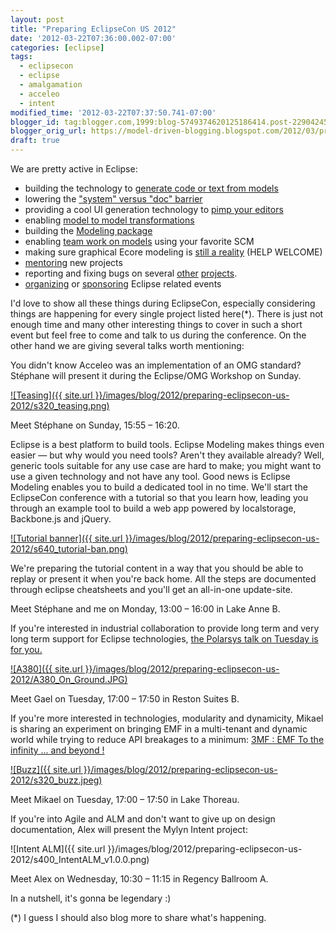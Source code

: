 ```yaml
---
layout: post
title: "Preparing EclipseCon US 2012"
date: '2012-03-22T07:36:00.002-07:00'
categories: [eclipse]
tags:
  - eclipsecon
  - eclipse
  - amalgamation
  - acceleo
  - intent
modified_time: '2012-03-22T07:37:50.741-07:00'
blogger_id: tag:blogger.com,1999:blog-5749374620125186414.post-2290424503435707462
blogger_orig_url: https://model-driven-blogging.blogspot.com/2012/03/preparing-eclipsecon-us-2012.html
draft: true
---
```


We are pretty active in Eclipse:

- building the technology to [generate code or text from models](https://www.eclipse.dev/acceleo)
- lowering the ["system" versus "doc" barrier](https://wiki.eclipse.org/Intent)
- providing a cool UI generation technology to [pimp your editors](https://www.eclipse.dev/modeling/emft/?project=eef)
- enabling [model to model transformations](https://www.eclipse.dev/atl/)
- building the [Modeling package](https://www.eclipse.dev/modeling/amalgam/)
- enabling [team work on models](https://www.eclipse.dev/emf/compare/) using your favorite SCM
- making sure graphical Ecore modeling is [still a reality](https://twitter.com/#!/bruncedric/status/169342129745829889) (HELP WELCOME)
- [mentoring](https://wiki.eclipse.org/Architecture_Council) new projects
- reporting and fixing bugs on several [other](https://www.eclipse.dev/cdo/) [projects](https://www.eclipse.dev/modeling/gmp/?project=gmf-runtime#gmf-runtime).
- [organizing](https://www.acceleo.org/wiki/index.php/Eclipse_Acceleo_Day) or [sponsoring](https://www.eclipsedayparis.com/) Eclipse related events

I'd love to show all these things during EclipseCon, especially considering things are happening for every single project listed here(*). There is just not enough time and many other interesting things to cover in such a short event but feel free to come and talk to us during the conference. On the other hand we are giving several talks worth mentioning:

You didn't know Acceleo was an implementation of an OMG standard? Stéphane will present it during the Eclipse/OMG Workshop on Sunday.

[![Teasing]({{ site.url }}/images/blog/2012/preparing-eclipsecon-us-2012/s320_teasing.png)](https://www.omg.org/news/meetings/tc/dc-12/special-events/Eclipse.htm)

Meet Stéphane on Sunday, 15:55 – 16:20.

Eclipse is a best platform to build tools. Eclipse Modeling makes things even easier — but why would you need tools? Aren't they available already? Well, generic tools suitable for any use case are hard to make; you might want to use a given technology and not have any tool. Good news is Eclipse Modeling enables you to build a dedicated tool in no time. We'll start the EclipseCon conference with a tutorial so that you learn how, leading you through an example tool to build a web app powered by localstorage, Backbone.js and jQuery.

[![Tutorial banner]({{ site.url }}/images/blog/2012/preparing-eclipsecon-us-2012/s640_tutorial-ban.png)](https://www.eclipsecon.org/2012/sessions/creating-tools-simplify-your-application-development-chrome-app-example)

We're preparing the tutorial content in a way that you should be able to replay or present it when you're back home. All the steps are documented through eclipse cheatsheets and you'll get an all-in-one update-site.

Meet Stéphane and me on Monday, 13:00 – 16:00 in Lake Anne B.

If you're interested in industrial collaboration to provide long term and very long term support for Eclipse technologies, [the Polarsys talk on Tuesday is for you.](https://www.eclipsecon.org/2012/sessions/how-polarsys-addresses-long-term-support-and-develops-ecosystem-eclipse-tools-critical-embe)

[![A380]({{ site.url }}/images/blog/2012/preparing-eclipsecon-us-2012/A380_On_Ground.JPG)](https://www.eclipsecon.org/2012/sessions/how-polarsys-addresses-long-term-support-and-develops-ecosystem-eclipse-tools-critical-embe)

Meet Gael on Tuesday, 17:00 – 17:50 in Reston Suites B.

If you're more interested in technologies, modularity and dynamicity, Mikael is sharing an experiment on bringing EMF in a multi-tenant and dynamic world while trying to reduce API breakages to a minimum: [3MF : EMF To the infinity ... and beyond !](https://www.eclipsecon.org/2012/sessions/3mf-emf-infinity-and-beyond)

[![Buzz]({{ site.url }}/images/blog/2012/preparing-eclipsecon-us-2012/s320_buzz.jpeg)](https://www.eclipsecon.org/2012/sessions/3mf-emf-infinity-and-beyond)

Meet Mikael on Tuesday, 17:00 – 17:50 in Lake Thoreau.

If you're into Agile and ALM and don't want to give up on design documentation, Alex will present the Mylyn Intent project:

![Intent ALM]({{ site.url }}/images/blog/2012/preparing-eclipsecon-us-2012/s400_IntentALM_v1.0.0.png)

Meet Alex on Wednesday, 10:30 – 11:15 in Regency Ballroom A.

In a nutshell, it's gonna be legendary :)

(*) I guess I should also blog more to share what's happening.

